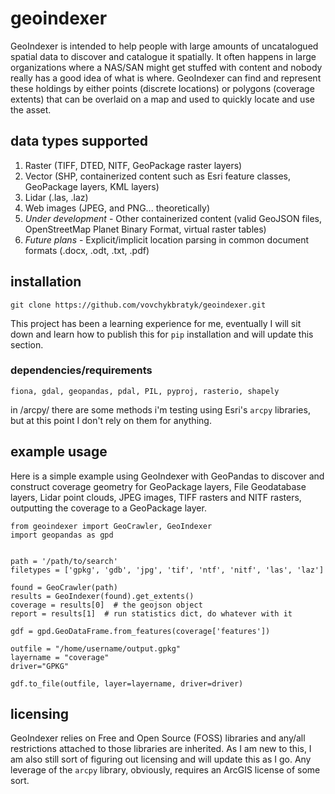 # geoindexer
GeoIndexer is intended to help people with large amounts of uncatalogued spatial data to discover and catalogue it spatially.  It often happens in large organizations where a NAS/SAN might get stuffed with content and nobody really has a good idea of what is where.  GeoIndexer can find and represent these holdings by either points (discrete locations) or polygons (coverage extents) that can be overlaid on a map and used to quickly locate and use the asset.

## data types supported
1. Raster (TIFF, DTED, NITF, GeoPackage raster layers)
2. Vector (SHP, containerized content such as Esri feature classes, GeoPackage layers, KML layers)
3. Lidar (.las, .laz)
4. Web images (JPEG, and PNG... theoretically)
5. *Under development* - Other containerized content (valid GeoJSON files, OpenStreetMap Planet Binary Format, virtual raster tables)
6. *Future plans* - Explicit/implicit location parsing in common document formats (.docx, .odt, .txt, .pdf)

## installation
`git clone https://github.com/vovchykbratyk/geoindexer.git`

This project has been a learning experience for me, eventually I will sit down and learn how to publish this for `pip` installation and will update this section.

### dependencies/requirements
```fiona, gdal, geopandas, pdal, PIL, pyproj, rasterio, shapely```

in /arcpy/ there are some methods i'm testing using Esri's `arcpy` libraries, but at this point I don't rely on them for anything.

## example usage
Here is a simple example using GeoIndexer with GeoPandas to discover and construct coverage geometry for GeoPackage layers, File Geodatabase layers, Lidar point clouds, JPEG images, TIFF rasters and NITF rasters, outputting the coverage to a GeoPackage layer.
```
from geoindexer import GeoCrawler, GeoIndexer
import geopandas as gpd


path = '/path/to/search'
filetypes = ['gpkg', 'gdb', 'jpg', 'tif', 'ntf', 'nitf', 'las', 'laz']

found = GeoCrawler(path)
results = GeoIndexer(found).get_extents()
coverage = results[0]  # the geojson object
report = results[1]  # run statistics dict, do whatever with it

gdf = gpd.GeoDataFrame.from_features(coverage['features'])

outfile = "/home/username/output.gpkg"
layername = "coverage"
driver="GPKG"

gdf.to_file(outfile, layer=layername, driver=driver)
```

## licensing
GeoIndexer relies on Free and Open Source (FOSS) libraries and any/all restrictions attached to those libraries are
inherited. As I am new to this, I am also still sort of figuring out licensing and will update this as I go.
Any leverage of the `arcpy` library, obviously, requires an ArcGIS license of some sort.
